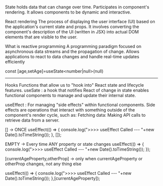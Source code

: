 State
holds data that can change over time.
Participates in component's rendering.
It allows components to be dynamic and interactive.

React rendering
The process of displaying the user interface (UI) based on the application's current state and props.
It involves converting the component's description of the UI (written in JSX)
into actual DOM elements that are visible to the user.

What is reactive programming
A programming paradigm focused on asynchronous data streams and the propagation of change.
Allows applications to react to data changes and handle real-time updates efficiently

const [age,setAge]=useState<number|null>(null)

---
          
Hooks
Functions that allow us to "hook into" React state and lifecycle features.
useSate :
a hook that notifies React of change in state
enables functional components to manage and update their internal state.

useEffect :
For managing "side effects" within functional components.
Side effects are operations that interact with something outside of the component's render cycle, such as:
Fetching data: Making API calls to retrieve data from a server.

[] -> ONCE
useEffect(() => {
console.log(">>>> useEffect Called --- "+new Date().toTimeString());
}, []);

EMPTY -> Every time ANY property or state changes
useEffect(() => {
console.log(">>>> useEffect Called --- "+new Date().toTimeString());
});

[currentAgeProperty,otherProp] -> only when currentAgeProperty or otherProp changes, not any thing else

useEffect(() => {
console.log(">>>> useEffect Called --- "+new Date().toTimeString());
},[currentAgeProperty]);

